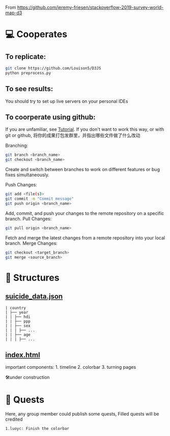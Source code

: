 From https://github.com/jeremy-friesen/stackoverflow-2019-survey-world-map-d3

# 💻 Cooperates

## To replicate:

```sh
git clone https://github.com/Louison5/D3JS
python preprocess.py
```

## To see results:

You should try to set up live servers on your personal IDEs

## To coorperate using github:

If you are unfamiliar, see [Tutorial](https://missing.csail.mit.edu/2020/version-control/).
If you don't want to work this way, or with git or github, 将你的成果打包发群里，并指出哪些文件做了什么改动

Branching:

```sh
git branch <branch_name>
git checkout <branch_name>
```

Create and switch between branches to work on different features or bug fixes simultaneously.

Push Changes:

```sh
git add <file(s)>
git commit -m "Commit message"
git push origin <branch_name>
```

Add, commit, and push your changes to the remote repository on a specific branch.
Pull Changes:

```sh
git pull origin <branch_name>
```

Fetch and merge the latest changes from a remote repository into your local branch.
Merge Changes:

```sh
git checkout <target_branch>
git merge <source_branch>
```

# 🧾 Structures

## [suicide_data.json](suicide_data.json)

```
| country
| ├── year
| | ├── hdi
| | ├── ppp
| | ├── sex
| | | ├── ...
| | ├── age
| | | ├── ...
```

## [index.html](index.html)

important components: 1. timeline 2. colorbar 3. turning pages

🛠️under construction

# 📜 Quests

Here, any group member could publish some quests,
Filled quests will be credited

    1.luoyc: Finish the colorbar
